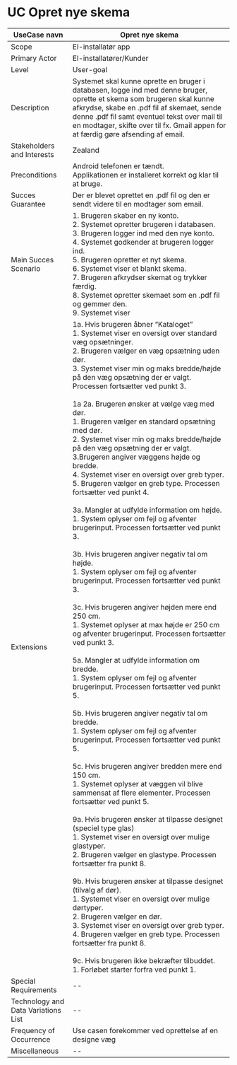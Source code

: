 # UC Opret nye skema

UseCase navn | Opret nye skema | 
-------------| -------------------------------| 
Scope        | El-installatør app
Primary Actor| El-installatører/Kunder
Level        | User-goal
Description  | Systemet skal kunne oprette en bruger i databasen, logge ind med denne bruger, oprette et skema som brugeren skal kunne afkrydse, skabe en .pdf fil af skemaet, sende denne .pdf fil samt eventuel tekst over mail til en modtager, skifte over til fx. Gmail appen for at færdig gøre afsending af email.
Stakeholders and Interests  | Zealand
Preconditions  | Android telefonen er tændt.<br> Applikationen er installeret korrekt og klar til at bruge.
Succes Guarantee  |  Der er blevet oprettet en .pdf fil og den er sendt videre til en modtager som email.  
Main Succes Scenario  | 1. Brugeren skaber en ny konto.<br> 2. Systemet opretter brugeren i databasen.<br> 3. Brugeren logger ind med den nye konto.<br> 4. Systemet godkender at brugeren logger ind.<br> 5. Brugeren opretter et nyt skema.<br> 6. Systemet viser et blankt skema.<br> 7. Brugeren afkrydser skemat og trykker færdig.<br> 8. Systemet opretter skemaet som en .pdf fil og gemmer den.<br> 9. Systemet viser 
Extensions  | 1a. Hvis brugeren åbner “Kataloget”<br> 1. Systemet viser en oversigt over standard væg opsætninger. <br> 2. Brugeren vælger en væg opsætning uden dør.<br> 3. Systemet viser min og maks bredde/højde på den væg opsætning der er valgt.<br> Processen fortsætter ved punkt 3.<br><br> 1a 2a. Brugeren ønsker at vælge væg med dør.<br> 1. Brugeren vælger en standard opsætning med dør.<br> 2. Systemet viser min og maks bredde/højde på den væg opsætning der er valgt. <br> 3.Brugeren angiver væggens højde og bredde.<br> 4. Systemet viser en oversigt over greb typer.<br> 5. Brugeren vælger en greb type. Processen fortsætter ved punkt 4.<br><br> 3a. Mangler at udfylde information om højde.<br> 1. System oplyser om fejl og afventer brugerinput. Processen fortsætter ved punkt 3.<br> <br> 3b.  Hvis brugeren angiver negativ tal om højde.<br> 1. System oplyser om fejl og afventer brugerinput. Processen fortsætter ved punkt 3.<br> <br> 3c. Hvis brugeren angiver højden mere end 250 cm.<br> 1. Systemet oplyser at max højde er 250 cm og afventer brugerinput. Processen fortsætter ved punkt 3.<br> <br> 5a. Mangler at udfylde information om bredde.<br> 1. System oplyser om fejl og afventer brugerinput. Processen fortsætter ved punkt 5.<br> <br> 5b. Hvis brugeren angiver negativ tal om bredde.<br> 1. System oplyser om fejl og afventer brugerinput. Processen fortsætter ved punkt 5.<br><br> 5c. Hvis brugeren angiver bredden mere end 150 cm.<br> 1. Systemet oplyser at væggen vil blive sammensat af flere elementer. Processen fortsætter ved punkt 5.<br><br> 9a. Hvis brugeren ønsker at tilpasse designet (speciel type glas)<br> 1. Systemet viser en oversigt over mulige glastyper. <br> 2. Brugeren vælger en glastype. Processen fortsætter fra punkt 8.<br><br> 9b. Hvis brugeren ønsker at tilpasse designet (tilvalg af dør).<br> 1. Systemet viser en oversigt over mulige dørtyper.<br> 2. Brugeren vælger en dør.<br> 3. Systemet viser en oversigt over greb typer.<br> 4. Brugeren vælger en greb type. Processen fortsætter fra punkt 8.<br><br> 9c. Hvis brugeren ikke bekræfter tilbuddet.<br> 1. Forløbet starter forfra ved punkt 1.
Special Requirements  | --
Technology and Data Variations List  | --
Frequency of Occurrence  | Use casen forekommer ved oprettelse af en designe væg
Miscellaneous  | --

